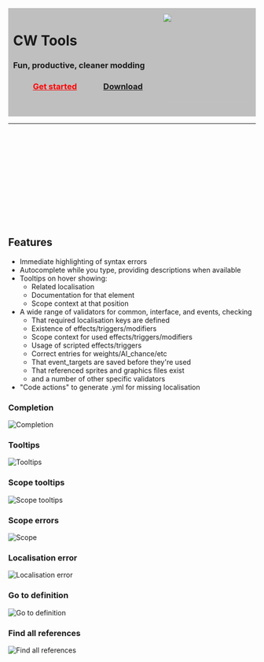 <div style="background-color: #bfbfbf;padding:10px;min-height:200px;">
  <img src="./cwtools_logo.png" style="height:180px; width:auto; float:right;">
<h1> CW Tools </h1>
<h3> Fun, productive, cleaner modding </h3>
<h3 align="center">
  <a href="https://herrx2000.github.io/cwtools-vscode/getting-started" style="color:#FF0000;padding-right:50px">Get started</a>
  <a href="https://marketplace.visualstudio.com/items?itemName=tboby.cwtools-vscode" target="_blank">Download</a>
</h3>
</div>
<div style="height:200px"><hr></div>

## Features

* Immediate highlighting of syntax errors
* Autocomplete while you type, providing descriptions when available
* Tooltips on hover showing:
  * Related localisation
  * Documentation for that element
  * Scope context at that position
* A wide range of validators for common, interface, and events, checking
  * That required localisation keys are defined
  * Existence of effects/triggers/modifiers
  * Scope context for used effects/triggers/modifiers
  * Usage of scripted effects/triggers
  * Correct entries for weights/AI_chance/etc
  * That event\_targets are saved before they're used
  * That referenced sprites and graphics files exist
  * and a number of other specific validators
* "Code actions" to generate .yml for missing localisation

### Completion

![Completion](./completion.gif)

### Tooltips

![Tooltips](./tooltips.gif)

### Scope tooltips

![Scope tooltips](./scopetooltip.gif)

### Scope errors

![Scope ](./scopeerror.gif)

### Localisation error

![Localisation error](./localisationerror.gif)

### Go to definition

![Go to definition](./gotodef.gif)

### Find all references

![Find all references](./findallrefs.png)